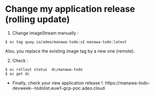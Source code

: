 # Change my application release (rolling update)


1. Change imageStream manually :
```
$ oc tag quay.io/adeo/manawa-todo:v2 manawa-todo:latest
```

Also, you replace the existing image tag by a new one (remote).


2. Check :
```
$ oc rollout status  dc/manawa-todo
$ oc get dc
```

* Finally, check your new application release !:
https://manawa-todo-devweek-<LDAP>-todolist.euw1-gcp-poc.adeo.cloud


